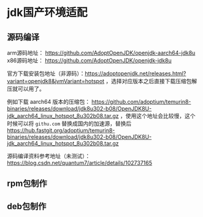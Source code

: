 # jdk国产环境适配

## 源码编译

arm源码地址： https://github.com/AdoptOpenJDK/openjdk-aarch64-jdk8u
x86源码地址： https://github.com/AdoptOpenJDK/openjdk-jdk8u

官方下载安装包地址（非源码）：https://adoptopenjdk.net/releases.html?variant=openjdk8&jvmVariant=hotspot  ，选择对应版本之后直接下载压缩包解压就可以用了。

例如下载 aarch64 版本的压缩包： https://github.com/adoptium/temurin8-binaries/releases/download/jdk8u302-b08/OpenJDK8U-jdk_aarch64_linux_hotspot_8u302b08.tar.gz  ，使用这个地址会比较慢，这个时候可以将 `githu.com` 替换成国内的加速源，替换后 https://hub.fastgit.org/adoptium/temurin8-binaries/releases/download/jdk8u302-b08/OpenJDK8U-jdk_aarch64_linux_hotspot_8u302b08.tar.gz

源码编译资料参考地址（未测试）：https://blog.csdn.net/quantum7/article/details/102737165

## rpm包制作

## deb包制作